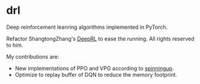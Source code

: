 # drl
Deep reinforcement leanring algorithms implemented in PyTorch.

Refactor ShangtongZhang's [DeepRL](https://github.com/ShangtongZhang/DeepRL) to ease the running. All rights reserved to him.

My contributions are:
* New implementations of PPO and VPG according to [spinningup](https://spinningup.openai.com/en/latest/).
* Optimize to replay buffer of DQN to reduce the memory footprint.

